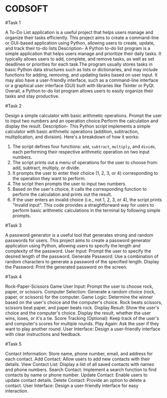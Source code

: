 # CODSOFT
#Task 1

A To-Do List application is a useful project that helps users manage and organize their tasks efficiently. This project aims to create a command-line or GUI-based application using Python, allowing users to create, update, and track their to-do lists
Description-
A Python to-do list program is a simple application that helps users manage and prioritize their daily tasks. It typically allows users to add, complete, and remove tasks, as well as set deadlines or priorities for each task.The program usually stores tasks in basic Python data structures such as lists or dictionaries, and may include functions for adding, removing, and updating tasks based on user input. It may also have a user-friendly interface, such as a command-line interface or a graphical user interface (GUI) built with libraries like Tkinter or PyQt.
Overall, a Python to-do list program allows users to easily organize their tasks and stay productive.


#Task 2

Design a simple calculator with basic arithmetic operations. Prompt the user to input two numbers and an operation choice.Perform the calculation and display the result.
Description-
This Python script implements a simple calculator with basic arithmetic operations (addition, subtraction, multiplication, and division). Here's a breakdown of how it works:
1. The script defines four functions: `add`, `subtract`, `multiply`, and `divide`, each performing their respective arithmetic operation on two input numbers.
2. The script prints out a menu of operations for the user to choose from: add, subtract, multiply, or divide.
3. It prompts the user to enter their choice (1, 2, 3, or 4) corresponding to the operation they want to perform.
4. The script then prompts the user to input two numbers.
5. Based on the user's choice, it calls the corresponding function to perform the calculation and prints out the result.
6. If the user enters an invalid choice (i.e., not 1, 2, 3, or 4), the script prints "Invalid input".
This code provides a straightforward way for users to perform basic arithmetic calculations in the terminal by following simple prompts.


#Task 3

A password generator is a useful tool that generates strong and random passwords for users. This project aims to create a password generator application using Python, allowing users to specify the length and complexity of the password.
User Input: Prompt the user to specify the desired length of the password.
Generate Password: Use a combination of random characters to generate a password of the specified length.
Display the Password: Print the generated password on the screen.


#Task 4

Rock-Paper-Scissors Game
User Input: Prompt the user to choose rock, paper, or scissors.
Computer Selection: Generate a random choice (rock, paper, or scissors) for
the computer.
Game Logic: Determine the winner based on the user's choice and the
computer's choice.
Rock beats scissors, scissors beat paper, and paper beats rock.
Display Result: Show the user's choice and the computer's choice.
Display the result, whether the user wins, loses, or it's a tie.
Score Tracking (Optional): Keep track of the user's and computer's scores for
multiple rounds.
Play Again: Ask the user if they want to play another round.
User Interface: Design a user-friendly interface with clear instructions and
feedback.


#Task 5
 
Contact Information: Store name, phone number, email, and address for each contact.
Add Contact: Allow users to add new contacts with their details.
View Contact List: Display a list of all saved contacts with names and phone numbers.
Search Contact: Implement a search function to find contacts by name or phone number.
Update Contact: Enable users to update contact details.
Delete Contact: Provide an option to delete a contact.
User Interface: Design a user-friendly interface for easy interaction.
